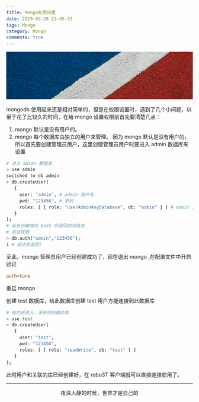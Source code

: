 ```yaml
---
title: Mongo权限设置
date: 2019-03-28 23:45:33
tags: Mongo
category: Mongo
comments: true
---
```


![](mongo权限设置/mongoPower.png)

mongodb 使用起来还是相对简单的，但是在权限设置时，遇到了几个小问题，以至于花了比较久的时间，在给 mongo 设置权限前首先要清楚几点：

<!-- more -->

1. mongo 默认是没有用户的。
2. mongo 每个数据库由独立的用户来管理。
因为 mongo 默认是没有用户的，所以首先要创建管理员用户，这里创建管理员用户时要进入 admin 数据库来设置


``` bash
# 进入 adimn 数据库
> use admin
switched to db admin
> db.createUser(
   {
     user: "admin", # admin 用户名
     pwd: "123456", # 密码
     roles: [ { role: "userAdminAnyDatabase", db: "admin" } ] # admin 此用户作用的目标数据库
   }
);
# 此处创建成功 bash 会返回成功信息
# 验证权限
> db.auth("admin","123456");
1 # 成功会返回1
```
至此，mongo 管理员用户已经创建成功了，现在退出 mongo ,在配置文件中开启验证

``` conf
auth=ture
```
重启 mongo

创建 test 数据库，给此数据库创建 test 用户方能连接到此数据库

``` bash
# 有的话进入，没有则创建此库
> use test
> db.createUser(
   {
     user: "test",
     pwd: "123456",
     roles: [ { role: "readWrite", db: "test" } ]
   }
);

```
此时用户和关联的库已经创建好，在 robo3T 客户端就可以直接连接使用了。

***

<center>夜深人静的时候，世界才是自己的</center>